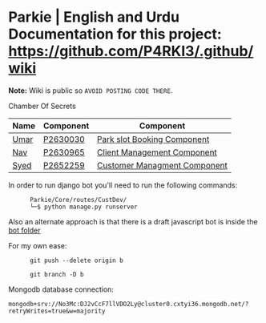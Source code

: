 # Parkie | English and Urdu Documentation for this project: <https://github.com/P4RKI3/.github/wiki>

**Note:** Wiki is public so `AVOID POSTING CODE THERE`.

Chamber Of Secrets

| Name | Component | Component |
| ----------- | ----------- | ----------- |
| [Umar](https://github.com/itsumarsoomro) | [P2630030](mailto:P2630030@my365.dmu.ac.uk) | [Park slot Booking Component](https://github.com/P4RKI3/.github/wiki/Documentation#park-slot-booking-component) |
| [Nav](https://github.com/navnoor1) | [P2630965](mailto:P2630965@my365.dmu.ac.uk) | [Client Management Component](https://github.com/P4RKI3/.github/wiki/Documentation#client-management-component) |
| [Syed](https://github.com/No3Mc) | [P2652259](mailto:syed.naqvi3@my365.dmu.ac.uk) | [Customer Managment Component](https://github.com/P4RKI3/.github/wiki/Documentation#customer-management-component) |


In order to run django bot you'll need to run the following commands:

          Parkie/Core/routes/CustDev/
          └─$ python manage.py runserver

Also an alternate approach is that there is a draft javascript bot is inside the [bot folder](Core/routes/CustDev/bot/bot.html)



For my own ease:

          git push --delete origin b

          git branch -D b

Mongodb database connection:

    mongodb+srv://No3Mc:DJ2vCcF7llVDO2Ly@cluster0.cxtyi36.mongodb.net/?retryWrites=true&w=majority
